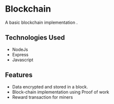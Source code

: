 # Blockchain
A basic blockchain implementation .


## Technologies Used


 - NodeJs
 - Express
 - Javascript

 ## Features
 
 
 
 - Data encrypted and stored in a block.
 - Block-chain implementation using Proof of work
 - Reward transaction for miners

 

